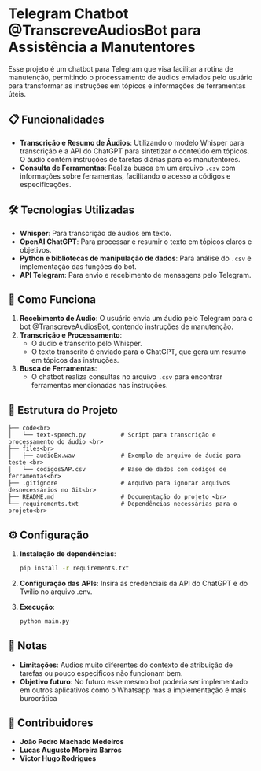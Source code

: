 # Telegram Chatbot @TranscreveAudiosBot para Assistência a Manutentores

Esse projeto é um chatbot para Telegram que visa facilitar a rotina de manutenção, permitindo o processamento de áudios enviados pelo usuário para transformar as instruções em tópicos e informações de ferramentas úteis.

## 📋 Funcionalidades

- **Transcrição e Resumo de Áudios**: Utilizando o modelo Whisper para transcrição e a API do ChatGPT para sintetizar o conteúdo em tópicos. O áudio contém instruções de tarefas diárias para os manutentores.
- **Consulta de Ferramentas**: Realiza busca em um arquivo `.csv` com informações sobre ferramentas, facilitando o acesso a códigos e especificações.

## 🛠️ Tecnologias Utilizadas

- **Whisper**: Para transcrição de áudios em texto.
- **OpenAI ChatGPT**: Para processar e resumir o texto em tópicos claros e objetivos.
- **Python e bibliotecas de manipulação de dados**: Para análise do `.csv` e implementação das funções do bot.
- **API Telegram**: Para envio e recebimento de mensagens pelo Telegram.

## 🚀 Como Funciona

1. **Recebimento de Áudio**: O usuário envia um áudio pelo Telegram para o bot @TranscreveAudiosBot, contendo instruções de manutenção.
2. **Transcrição e Processamento**:
   - O áudio é transcrito pelo Whisper.
   - O texto transcrito é enviado para o ChatGPT, que gera um resumo em tópicos das instruções.
3. **Busca de Ferramentas**:
   - O chatbot realiza consultas no arquivo `.csv` para encontrar ferramentas mencionadas nas instruções.

## 📂 Estrutura do Projeto
    ├── code<br>
    │   └── text-speech.py          # Script para transcrição e processamento do áudio <br>
    ├── files<br>
    │   ├── audioEx.wav             # Exemplo de arquivo de áudio para teste <br>
    │   └── codigosSAP.csv          # Base de dados com códigos de ferramentas<br> 
    ├── .gitignore                  # Arquivo para ignorar arquivos desnecessários no Git<br> 
    ├── README.md                   # Documentação do projeto <br>
    └── requirements.txt            # Dependências necessárias para o projeto<br>


## ⚙️ Configuração

1. **Instalação de dependências**:
   ```bash
   pip install -r requirements.txt

2. **Configuração das APIs**:
   Insira as credenciais da API do ChatGPT e do Twilio no arquivo .env.

3. **Execução**:
    ```bash
    python main.py

## 📌 Notas

- **Limitações**: Audios muito diferentes do contexto de atribuição de tarefas ou pouco especificos não funcionam bem.
- **Objetivo futuro**: No futuro esse mesmo bot poderia ser implementado em outros aplicativos como o Whatsapp mas a implementação é mais burocrática

## 👥 Contribuidores

- **João Pedro Machado Medeiros**
- **Lucas Augusto Moreira Barros**
- **Victor Hugo Rodrigues**
